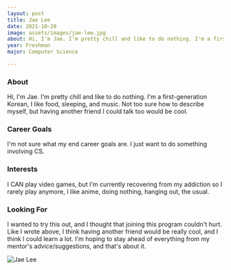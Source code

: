 ```yaml
---
layout: post
title: Jae Lee 
date: 2021-10-20
image: assets/images/jae-lee.jpg
about: Hi, I'm Jae. I'm pretty chill and like to do nothing. I'm a first-generation Korean, I like food, sleeping, and music. Not too sure how to describe myself, but having another friend I could talk too would be cool.
year: Freshman
major: Computer Science

---
```


### About

Hi, I'm Jae. I'm pretty chill and like to do nothing. I'm a first-generation Korean, I like food, sleeping, and music. Not too sure how to describe myself, but having another friend I could talk too would be cool.

### Career Goals

I'm not sure what my end career goals are. I just want to do something involving CS.

### Interests

I CAN play video games, but I'm currently recovering from my addiction so I rarely play anymore, I like anime, doing nothing, hanging out, the usual.

### Looking For

I wanted to try this out, and I thought that joining this program couldn't hurt. Like I wrote above, I think having another friend would be really cool, and I think I could learn a lot. I'm hoping to stay ahead of everything from my mentor's advice/suggestions, and that's about it.

<div class="text-center my-5">
    <img src="{ ../jae-lee.jpg | absolute_url }" alt="Jae Lee" class="rounded post-img" />
</div>
